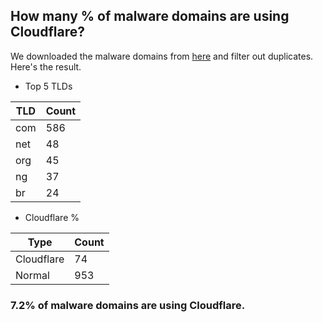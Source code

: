 ## How many % of malware domains are using Cloudflare?


We downloaded the malware domains from [here](https://urlhaus.abuse.ch) and filter out duplicates.
Here's the result.


[//]: # (start replacement)


- Top 5 TLDs

| TLD | Count |
| --- | --- |
| com | 586 |
| net | 48 |
| org | 45 |
| ng | 37 |
| br | 24 |


- Cloudflare %

| Type | Count |
| --- | --- |
| Cloudflare | 74 |
| Normal | 953 |


### 7.2% of malware domains are using Cloudflare.